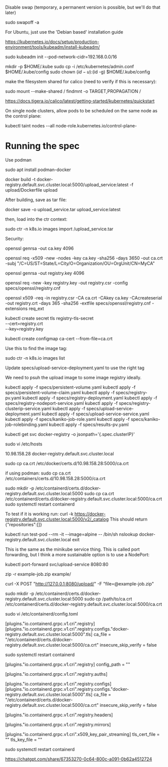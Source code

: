 

Disable swap (temporary, a permanent version is possible, but we'll do that later)

sudo swapoff -a

For Ubuntu, just use the 'Debian based' installation guide

https://kubernetes.io/docs/setup/production-environment/tools/kubeadm/install-kubeadm/


sudo kubeadm init --pod-network-cidr=192.168.0.0/16


mkdir -p $HOME/.kube
sudo cp -i /etc/kubernetes/admin.conf $HOME/.kube/config
sudo chown $(id -u):$(id -g) $HOME/.kube/config

make the filesystem shared for calico (need to verify if this is necessary):

sudo mount --make-shared /
findmnt -o TARGET,PROPAGATION /

https://docs.tigera.io/calico/latest/getting-started/kubernetes/quickstart

On single node clusters, allow pods to be scheduled on the same node as the control plane:

kubectl taint nodes --all node-role.kubernetes.io/control-plane-



# Running the spec

Use podman

sudo apt install podman-docker

docker build -t docker-registry.default.svc.cluster.local:5000/upload_service:latest -f upload/Dockerfile upload

After building, save as tar file:

docker save -o upload_service.tar upload_service:latest

then, load into the ctr context:

sudo ctr -n k8s.io images import <path>/upload_service.tar

Security:

openssl genrsa -out ca.key 4096

openssl req -x509 -new -nodes -key ca.key -sha256 -days 3650 -out ca.crt \
    -subj "/C=US/ST=State/L=City/O=Organization/OU=OrgUnit/CN=MyCA"

openssl genrsa -out registry.key 4096

openssl req -new -key registry.key -out registry.csr -config specs/openssl/registry.cnf

openssl x509 -req -in registry.csr -CA ca.crt -CAkey ca.key -CAcreateserial \
    -out registry.crt -days 365 -sha256 -extfile specs/openssl/registry.cnf -extensions req_ext

kubectl create secret tls registry-tls-secret \
    --cert=registry.crt \
    --key=registry.key

kubectl create configmap ca-cert --from-file=ca.crt



Use  this to find the image tag:

 sudo ctr -n k8s.io images list

 Update specs/upload-service-deployment.yaml to use the right tag

 We need to psuh the upload image to some image registry ideally.


kubectl apply -f specs/persistent-volume.yaml
kubectl apply -f specs/persistent-volume-claim.yaml
kubectl apply -f specs/registry-pv.yaml
kubectl apply -f specs/registry-deployment.yaml
kubectl apply -f specs/registry-nodeport-service.yaml
kubectl apply -f specs/registry-clusterip-service.yaml
kubectl apply -f specs/upload-service-deployment.yaml
kubectl apply -f specs/upload-service-service.yaml
kubectl apply -f specs/kaniko-job-role.yaml
kubectl apply -f specs/kaniko-job-rolebinding.yaml
kubectl apply -f specs/results-pv.yaml


kubectl get svc docker-registry -o jsonpath='{.spec.clusterIP}'

sudo vi /etc/hosts

10.98.158.28 docker-registry.default.svc.cluster.local


sudo cp ca.crt /etc/docker/certs.d/10.98.158.28:5000/ca.crt

if using podman:
sudo cp ca.crt /etc/containers/certs.d/10.98.158.28:5000/ca.crt

sudo mkdir -p /etc/containerd/certs.d/docker-registry.default.svc.cluster.local:5000
sudo cp ca.crt /etc/containerd/certs.d/docker-registry.default.svc.cluster.local:5000/ca.crt
sudo systemctl restart containerd

To test if it is working run:
curl -k https://docker-registry.default.svc.cluster.local:5000/v2/_catalog
This should return
{"repositories":[]}


kubectl run test-pod --rm -it --image=alpine -- /bin/sh
nslookup docker-registry.default.svc.cluster.local
exit

This is the same as the minikube service thing. This is called port forwarding, but I think a more sustainable option is to use a NodePort:

kubectl port-forward svc/upload-service 8080:80

zip -r example-job.zip example/

curl -X POST "http://127.0.0.1:8080/upload/" -F "file=@example-job.zip"




sudo mkdir -p /etc/containerd/certs.d/docker-registry.default.svc.cluster.local:5000
sudo cp /path/to/ca.crt /etc/containerd/certs.d/docker-registry.default.svc.cluster.local:5000/ca.crt

sudo vi /etc/containerd/config.toml


[plugins."io.containerd.grpc.v1.cri".registry]
  [plugins."io.containerd.grpc.v1.cri".registry.configs."docker-registry.default.svc.cluster.local:5000".tls]
    ca_file = "/etc/containerd/certs.d/docker-registry.default.svc.cluster.local:5000/ca.crt"
    insecure_skip_verify = false


sudo systemctl restart containerd


[plugins."io.containerd.grpc.v1.cri".registry]
  config_path = ""

  [plugins."io.containerd.grpc.v1.cri".registry.auths]

  [plugins."io.containerd.grpc.v1.cri".registry.configs]
    [plugins."io.containerd.grpc.v1.cri".registry.configs."docker-registry.default.svc.cluster.local:5000".tls]
      ca_file = "/etc/containerd/certs.d/docker-registry.default.svc.cluster.local:5000/ca.crt"
      insecure_skip_verify = false

  [plugins."io.containerd.grpc.v1.cri".registry.headers]

  [plugins."io.containerd.grpc.v1.cri".registry.mirrors]

[plugins."io.containerd.grpc.v1.cri".x509_key_pair_streaming]
  tls_cert_file = ""
  tls_key_file = ""


sudo systemctl restart containerd

https://chatgpt.com/share/67353270-0c64-800c-a091-0b62a4512724
